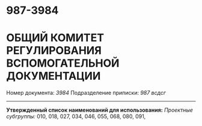 # 987-3984
# ОБЩИЙ КОМИТЕТ РЕГУЛИРОВАНИЯ ВСПОМОГАТЕЛЬНОЙ ДОКУМЕНТАЦИИ
Номер документа: *3984*
Подразделение приписки: *987 всдсг*
-- -- -- -- --
**Утвержденный список наименований для использования:**
*Проектные субгруппы:* 010, 018, 027, 034, 046, 055, 068, 080, 091,
